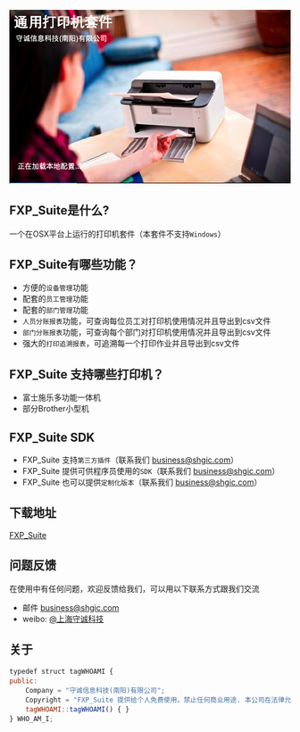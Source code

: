 ![FXP_Suite](FXP_Suite.jpg)

## FXP_Suite是什么?
一个在OSX平台上运行的打印机套件（本套件不支持`Windows`）

## FXP_Suite有哪些功能？
* 方便的`设备管理`功能
* 配套的`员工管理`功能
* 配套的`部门管理`功能
* `人员分账报表`功能，可查询每位员工对打印机使用情况并且导出到csv文件
* `部门分账报表`功能，可查询每个部门对打印机使用情况并且导出到csv文件
* 强大的`打印追溯报表`，可追溯每一个打印作业并且导出到csv文件

## FXP_Suite 支持哪些打印机？
* 富士施乐多功能一体机
* 部分Brother小型机

## FXP_Suite SDK
* FXP_Suite 支持`第三方插件`（联系我们 [business@shgic.com](mailto:business@shgic.com)）
* FXP_Suite 提供可供程序员使用的`SDK`（联系我们 [business@shgic.com](mailto:business@shgic.com)）
* FXP_Suite 也可以提供`定制化版本`（联系我们 [business@shgic.com](mailto:business@shgic.com)）

## 下载地址
[FXP_Suite](https://github.com/shgic/FXP_Suite/releases)

## 问题反馈
在使用中有任何问题，欢迎反馈给我们，可以用以下联系方式跟我们交流
* 邮件 [business@shgic.com](mailto:business@shgic.com)
* weibo: [@上海守诚科技](https://weibo.com/u/7690601380)

## 关于
```javascript
typedef struct tagWHOAMI {
public:
    Company = "守诚信息科技(南阳)有限公司";
    Copyright = "FXP_Suite 提供给个人免费使用，禁止任何商业用途. 本公司在法律允许的范围内保留最终解释权";
    tagWHOAMI::tagWHOAMI() { }
} WHO_AM_I;
```
